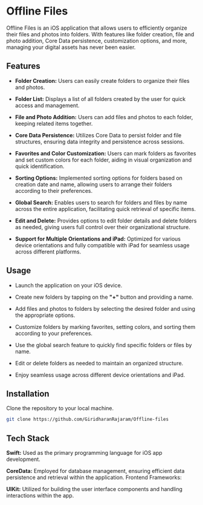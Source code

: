 
# Offline Files



Offline Files is an iOS application that allows users to efficiently organize their files and photos into folders. With features like folder creation, file and photo addition, Core Data persistence, customization options, and more, managing your digital assets has never been easier.








## Features



* **Folder Creation:** Users can easily create folders to organize their files and photos.

* **Folder List:** Displays a list of all folders created by the user for quick access and management.

* **File and Photo Addition:** Users can add files and photos to each folder, keeping related items together.

* **Core Data Persistence:** Utilizes Core Data to persist folder and file structures, ensuring data integrity and persistence across sessions.

* **Favorites and Color Customization:** Users can mark folders as favorites and set custom colors for each folder, aiding in visual organization and quick identification.

* **Sorting Options:** Implemented sorting options for folders based on creation date and name, allowing users to arrange their folders according to their preferences.

* **Global Search:** Enables users to search for folders and files by name across the entire application, facilitating quick retrieval of specific items.

* **Edit and Delete:** Provides options to edit folder details and delete folders as needed, giving users full control over their organizational structure.

* **Support for Multiple Orientations and iPad:** Optimized for various device orientations and fully compatible with iPad for seamless usage across different platforms.
## Usage


* Launch the application on your iOS device.

* Create new folders by tapping on the **"+"** button and providing a name.

* Add files and photos to folders by selecting the desired folder and using the appropriate options.

* Customize folders by marking favorites, setting colors, and sorting them according to your preferences.

* Use the global search feature to quickly find specific folders or files by name.

* Edit or delete folders as needed to maintain an organized structure.

* Enjoy seamless usage across different device orientations and iPad.
## Installation

Clone the repository to your local machine.

```bash
git clone https://github.com/GiridharanRajaram/Offline-files
```
    
## Tech Stack


**Swift:** Used as the primary programming language for iOS app development.

**CoreData:** Employed for database management, ensuring efficient data persistence and retrieval within the application.
Frontend Frameworks:

**UIKit:** Utilized for building the user interface components and handling interactions within the app.

